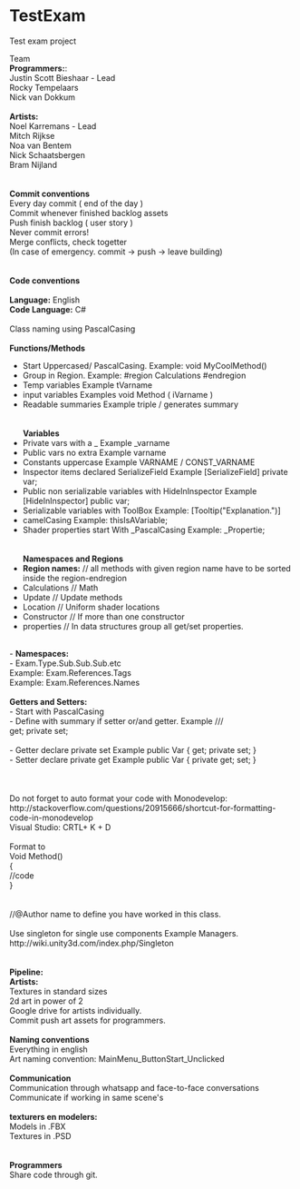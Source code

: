 # TestExam
Test exam project <br>

Team <br>
<b>Programmers:</b>:<br>
Justin Scott Bieshaar - Lead <br>
Rocky Tempelaars<br>
Nick van Dokkum <br>
<br>
<b>Artists:</b><br>
Noel Karremans - Lead <br>
Mitch Rijkse <br>
Noa van Bentem <br>
Nick Schaatsbergen <br>
Bram Nijland  <br>
<br><br>
<b>Commit conventions</b><br>
Every day commit ( end of the day ) <br>
Commit whenever finished backlog assets <br>
Push finish backlog ( user story ) <br>
Never commit errors! <br>
Merge conflicts, check togetter <br>
(In case of emergency. commit -> push -> leave building) <br> 
<br><br>
<b>Code conventions</b><br>
<br>
<b>Language:</b> English<br>
<b>Code Language:</b> C#<br>
<br>
Class naming using PascalCasing<br>
<br>
<b>Functions/Methods</b><br>	
- Start Uppercased/  PascalCasing.			Example: void MyCoolMethod()<br>
- Group in Region.					Example: #region Calculations #endregion<br>
- Temp variables 					Example tVarname <br>	
- input variables					Examples void Method ( iVarname )<br>
- Readable summaries 					Example triple / generates summary<br>
<br><br>
<b>Variables</b> <br>	
- Private vars	with a _					Example _varname <br>	
- Public vars no extra						Example varname <br>
- Constants uppercase						Example VARNAME / CONST_VARNAME <br>
- Inspector items declared SerializeField			Example [SerializeField] private var; <br>
- Public non serializable variables with HideInInspector	Example [HideInInspector] public var; <br>
- Serializable variables with ToolBox				Example: [Tooltip("Explanation.")] <br>
- camelCasing 							Example: thisIsAVariable; <br>
- Shader properties start With _PascalCasing			Example: _Propertie;<br>
 <br><br>
<b>Namespaces and Regions</b> <br>
- <b>Region names:</b> // all methods with given region name have to be sorted inside the region-endregion <br>
- Calculations // Math <br>
- Update // Update methods <br>
- Location // Uniform shader locations <br>
- Constructor // If more than one constructor <br>
- properties // In data structures group all get/set properties.  <br>
 <br>
- <b>Namespaces:</b> <br>
- Exam.Type.Sub.Sub.Sub.etc <br>
		Example: Exam.References.Tags <br>
		Example: Exam.References.Names <br>
<br>
<b>Getters and Setters:</b><br>
- Start with PascalCasing<br>
- Define with summary if setter or/and getter.		Example ///<summary> get; private set;</summary><br>
- Getter declare private set	Example public Var { get; private set; }<br>
- Setter declare private get	Example public Var { private get; set; }<br>
<br><br><br>
Do not forget to auto format your code with 	Monodevelop: http://stackoverflow.com/questions/20915666/shortcut-for-formatting-code-in-monodevelop <br>
Visual Studio: CRTL+ K + D <br>
<br>
Format to <br>
Void Method() <br>
{ <br>
	//code <br>
} <br>
 <br><br>
//@Author name to define you have worked in this class. <br>
 <br>
Use singleton for single use components Example Managers. <br>
http://wiki.unity3d.com/index.php/Singleton <br>
<br><br>
<b>Pipeline:</b><br>
<b>Artists:</b><br>
Textures in standard sizes<br>
2d art in power of 2<br>
Google drive for artists individually.<br>
Commit push art assets for programmers.<br>
<br>
<b>Naming conventions</b><br>
Everything in english<br>
Art naming convention: MainMenu_ButtonStart_Unclicked <br>
<br>
<b>Communication</b><br>
Communication through whatsapp and face-to-face conversations<br>
Communicate if working in same scene's<br>
<br>
<b>texturers en modelers: </b><br>
Models in .FBX<br>
Textures in .PSD<br>
<br><br>
<b>Programmers</b><br>
Share code through git.<br>
